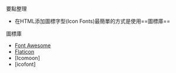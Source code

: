要點整理
- 在HTML添加圖標字型(Icon Fonts)最簡單的方式是使用==圖標庫==

圖標庫
- [Font Awesome](https://fontawesome.com/)
- [Flaticon](https://www.flaticon.com/)
- [Icomoon]
- [icofont]